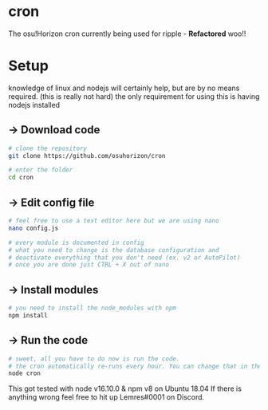 # cron
The osu!Horizon cron currently being used for ripple - **Refactored** woo!!

# Setup
knowledge of linux and nodejs will certainly help, but are by no means required.
(this is really not hard)
the only requirement for using this is having nodejs installed
## -> Download code 

```sh
# clone the repository
git clone https://github.com/osuhorizon/cron

# enter the folder
cd cron
```

## -> Edit config file

```sh
# feel free to use a text editor here but we are using nano
nano config.js

# every module is documented in config
# what you need to change is the database configuration and 
# deactivate everything that you don't need (ex. v2 or AutoPilot)
# once you are done just CTRL + X out of nano
```

## -> Install modules

```sh
# you need to install the node_modules with npm
npm install
```

## -> Run the code

```sh
# sweet, all you have to do now is run the code.
# the cron automatically re-runs every hour. You can change that in the source code.
node cron
```

This got tested with node v16.10.0 & npm v8 on Ubuntu 18.04
If there is anything wrong feel free to hit up Lemres#0001 on Discord.